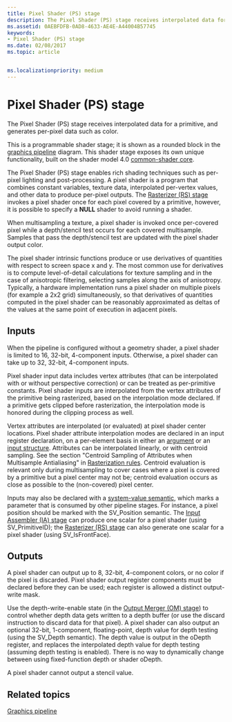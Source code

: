 ```yaml
---
title: Pixel Shader (PS) stage
description: The Pixel Shader (PS) stage receives interpolated data for a primitive, and generates per-pixel data such as color.
ms.assetid: 0AEBFDFB-0AD8-4633-AE4E-A44004B57745
keywords:
- Pixel Shader (PS) stage
ms.date: 02/08/2017
ms.topic: article


ms.localizationpriority: medium
---
```

# Pixel Shader (PS) stage


The Pixel Shader (PS) stage receives interpolated data for a primitive, and generates per-pixel data such as color.

This is a programmable shader stage; it is shown as a rounded block in the [graphics pipeline](graphics-pipeline.md) diagram. This shader stage exposes its own unique functionality, built on the shader model 4.0 [common-shader core](https://msdn.microsoft.com/library/windows/desktop/bb509580).

The Pixel Shader (PS) stage enables rich shading techniques such as per-pixel lighting and post-processing. A pixel shader is a program that combines constant variables, texture data, interpolated per-vertex values, and other data to produce per-pixel outputs. The [Rasterizer (RS) stage](rasterizer-stage--rs-.md) invokes a pixel shader once for each pixel covered by a primitive, however, it is possible to specify a **NULL** shader to avoid running a shader.

When multisampling a texture, a pixel shader is invoked once per-covered pixel while a depth/stencil test occurs for each covered multisample. Samples that pass the depth/stencil test are updated with the pixel shader output color.

The pixel shader intrinsic functions produce or use derivatives of quantities with respect to screen space x and y. The most common use for derivatives is to compute level-of-detail calculations for texture sampling and in the case of anisotropic filtering, selecting samples along the axis of anisotropy. Typically, a hardware implementation runs a pixel shader on multiple pixels (for example a 2x2 grid) simultaneously, so that derivatives of quantities computed in the pixel shader can be reasonably approximated as deltas of the values at the same point of execution in adjacent pixels.

## <span id="Inputs"></span><span id="inputs"></span><span id="INPUTS"></span>Inputs


When the pipeline is configured without a geometry shader, a pixel shader is limited to 16, 32-bit, 4-component inputs. Otherwise, a pixel shader can take up to 32, 32-bit, 4-component inputs.

Pixel shader input data includes vertex attributes (that can be interpolated with or without perspective correction) or can be treated as per-primitive constants. Pixel shader inputs are interpolated from the vertex attributes of the primitive being rasterized, based on the interpolation mode declared. If a primitive gets clipped before rasterization, the interpolation mode is honored during the clipping process as well.

Vertex attributes are interpolated (or evaluated) at pixel shader center locations. Pixel shader attribute interpolation modes are declared in an input register declaration, on a per-element basis in either an [argument](https://msdn.microsoft.com/library/windows/desktop/bb509606) or an [input structure](https://msdn.microsoft.com/library/windows/desktop/bb509668). Attributes can be interpolated linearly, or with centroid sampling. See the section "Centroid Sampling of Attributes when Multisample Antialiasing" in [Rasterization rules](rasterization-rules.md). Centroid evaluation is relevant only during multisampling to cover cases where a pixel is covered by a primitive but a pixel center may not be; centroid evaluation occurs as close as possible to the (non-covered) pixel center.

Inputs may also be declared with a [system-value semantic](https://msdn.microsoft.com/library/windows/desktop/bb509647), which marks a parameter that is consumed by other pipeline stages. For instance, a pixel position should be marked with the SV\_Position semantic. The [Input Assembler (IA) stage](input-assembler-stage--ia-.md) can produce one scalar for a pixel shader (using SV\_PrimitiveID); the [Rasterizer (RS) stage](rasterizer-stage--rs-.md) can also generate one scalar for a pixel shader (using SV\_IsFrontFace).

## <span id="Outputs"></span><span id="outputs"></span><span id="OUTPUTS"></span>Outputs


A pixel shader can output up to 8, 32-bit, 4-component colors, or no color if the pixel is discarded. Pixel shader output register components must be declared before they can be used; each register is allowed a distinct output-write mask.

Use the depth-write-enable state (in the [Output Merger (OM) stage](output-merger-stage--om-.md)) to control whether depth data gets written to a depth buffer (or use the discard instruction to discard data for that pixel). A pixel shader can also output an optional 32-bit, 1-component, floating-point, depth value for depth testing (using the SV\_Depth semantic). The depth value is output in the oDepth register, and replaces the interpolated depth value for depth testing (assuming depth testing is enabled). There is no way to dynamically change between using fixed-function depth or shader oDepth.

A pixel shader cannot output a stencil value.

## <span id="related-topics"></span>Related topics


[Graphics pipeline](graphics-pipeline.md)

 

 




